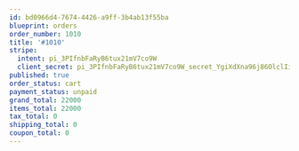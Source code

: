```yaml
---
id: bd0966d4-7674-4426-a9ff-3b4ab13f55ba
blueprint: orders
order_number: 1010
title: '#1010'
stripe:
  intent: pi_3PIfnbFaRyB6tux21mV7co9W
  client_secret: pi_3PIfnbFaRyB6tux21mV7co9W_secret_YgiXdXna96j86OlclIicxYUvA
published: true
order_status: cart
payment_status: unpaid
grand_total: 22000
items_total: 22000
tax_total: 0
shipping_total: 0
coupon_total: 0
---
```

